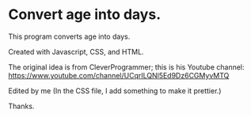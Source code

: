 # Convert age into days.

This program converts age into days.

Created with Javascript, CSS, and HTML.

The original idea is from CleverProgrammer; this is his Youtube channel: https://www.youtube.com/channel/UCqrILQNl5Ed9Dz6CGMyvMTQ

Edited by me (In the CSS file, I add something to make it prettier.)

Thanks.
